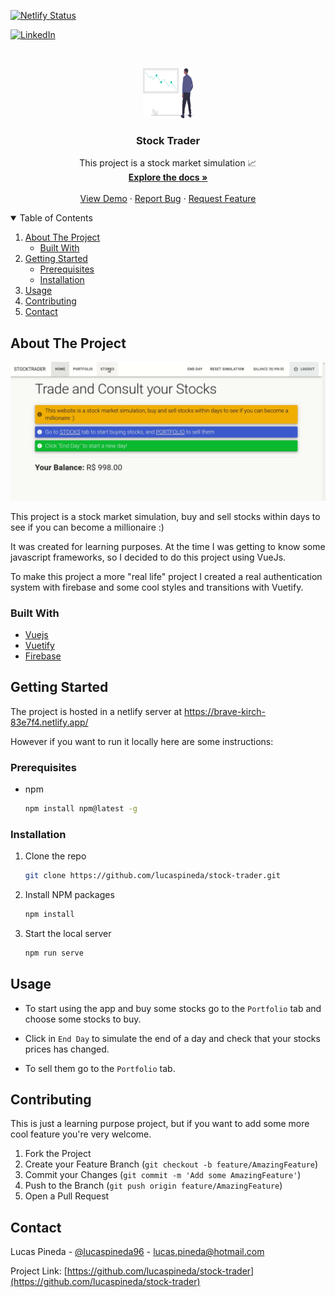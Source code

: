 [![Netlify Status](https://api.netlify.com/api/v1/badges/0be48dcc-ceb0-4e32-bc54-8a08ecf7ecef/deploy-status)](https://app.netlify.com/sites/brave-kirch-83e7f4/deploys)




<!-- PROJECT SHIELDS -->
[![LinkedIn][linkedin-shield]][linkedin-url]



<!-- PROJECT LOGO -->
<br />
<p align="center">
  <a href="https://github.com/lucaspineda/stock-trader">
    <img src="./public/img/stock-market.svg" alt="Logo" width="80" height="80">
  </a>

  <h3 align="center">Stock Trader</h3>

  <p align="center">
    This project is a stock market simulation 📈
    <br />
    <a href="https://github.com/lucaspineda/stock-trader"><strong>Explore the docs »</strong></a>
    <br />
    <br />
    <a href="https://brave-kirch-83e7f4.netlify.app">View Demo</a>
    ·
    <a href="https://github.com/lucaspineda/stock-trader/issues">Report Bug</a>
    ·
    <a href="https://github.com/lucaspineda/stock-trader/issues">Request Feature</a>
  </p>
</p>



<!-- TABLE OF CONTENTS -->
<details open="open">
  <summary>Table of Contents</summary>
  <ol>
    <li>
      <a href="#about-the-project">About The Project</a>
      <ul>
        <li><a href="#built-with">Built With</a></li>
      </ul>
    </li>
    <li>
      <a href="#getting-started">Getting Started</a>
      <ul>
        <li><a href="#prerequisites">Prerequisites</a></li>
        <li><a href="#installation">Installation</a></li>
      </ul>
    </li>
    <li><a href="#usage">Usage</a></li>
    <li><a href="#contributing">Contributing</a></li>
    <li><a href="#contact">Contact</a></li>
  </ol>
</details>



<!-- ABOUT THE PROJECT -->
## About The Project

[![Product Name Screen Shot][product-screenshot]]()

This project is a stock market simulation, buy and sell stocks within days to see if you can become a millionaire :)

It was created for learning purposes. At the time I was getting to know some javascript frameworks, so I decided to do this project using VueJs.

To make this project a more "real life" project I created a real authentication system with firebase and some cool styles and transitions with Vuetify.

### Built With

* [Vuejs](https://vuejs.org/)
* [Vuetify](https://vuetifyjs.com/)
* [Firebase](https://firebase.google.com/)



<!-- GETTING STARTED -->
## Getting Started

The project is hosted in a netlify server at https://brave-kirch-83e7f4.netlify.app/

However if you want to run it locally here are some instructions:

### Prerequisites

* npm
  ```sh
  npm install npm@latest -g
  ```

### Installation

1. Clone the repo
   ```sh
   git clone https://github.com/lucaspineda/stock-trader.git
   ```
2. Install NPM packages
   ```sh
   npm install
   ```
3. Start the local server
   ```sh
   npm run serve
   ```



<!-- USAGE EXAMPLES -->
## Usage

- To start using the app and buy some stocks go to the `Portfolio` tab and choose some stocks to buy.

- Click in `End Day` to simulate the end of a day and check that your stocks prices has changed.

- To sell them go to the `Portfolio` tab.

<!-- CONTRIBUTING -->
## Contributing

This is just a learning purpose project, but if you want to add some more cool feature you're very welcome.

1. Fork the Project
2. Create your Feature Branch (`git checkout -b feature/AmazingFeature`)
3. Commit your Changes (`git commit -m 'Add some AmazingFeature'`)
4. Push to the Branch (`git push origin feature/AmazingFeature`)
5. Open a Pull Request

<!-- CONTACT -->
## Contact

Lucas Pineda - [@lucaspineda96](https://twitter.com/lucaspineda96) - lucas.pineda@hotmail.com

Project Link: [https://github.com/lucaspineda/stock-trader](https://github.com/lucaspineda/stock-trader)



<!-- MARKDOWN LINKS & IMAGES -->
<!-- https://www.markdownguide.org/basic-syntax/#reference-style-links -->

[issues-shield]: https://img.shields.io/github/issues/othneildrew/Best-README-Template.svg?style=for-the-badge
[issues-url]: https://github.com/lucaspineda/stock-trader/issues
[linkedin-shield]: https://img.shields.io/badge/-LinkedIn-black.svg?style=for-the-badge&logo=linkedin&colorB=555
[linkedin-url]: https://linkedin.com/in/lucas-pineda
[product-screenshot]: public/img/stock-trader-gif.gif
